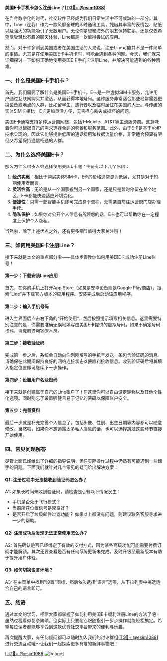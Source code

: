 **美国E卡手机卡怎么注册Line？[[TG💪+ @esim1088](https://t.me/s/esim1088)]**

在当今数字化的时代，社交软件已经成为我们日常生活中不可或缺的一部分。其中，Line（连我）作为一款风靡全球的即时通讯工具，凭借其丰富的表情包、贴纸以及强大的功能吸引了无数用户。无论你是想和海外的朋友保持联系，还是仅仅希望享受轻松有趣的聊天体验，Line都是一款值得尝试的应用。

然而，对于许多刚到美国或者在美国生活的人来说，注册Line可能并不是一件简单的事情。尤其是在使用美国E卡手机卡时，可能会遇到各种问题。今天，我们就来详细探讨一下如何正确地使用美国E卡手机卡注册Line，并解决可能遇到的各种困难。

### 一、什么是美国E卡手机卡？

首先，我们需要了解什么是美国E卡手机卡。E卡是一种虚拟SIM卡服务，允许用户通过互联网购买并激活，从而获得本地号码。这种服务非常适合那些经常需要更换设备或地点的人群，比如留学生、旅行者以及临时居住在美国的人士。与传统的实体SIM卡相比，E卡更加灵活方便，无需担心丢失或损坏的问题。

美国E卡通常支持多种运营商网络，包括T-Mobile、AT&T等主流服务商。这意味着你可以根据自己的需求选择合适的套餐和服务范围。此外，由于E卡是基于VoIP技术实现的，因此它能够提供低廉的通话费用和数据流量价格，非常适合预算有限但又希望保持通信畅通的人群。

### 二、为什么选择美国E卡？

那么为什么很多人会选择使用美国E卡呢？主要有以下几个原因：

1. **经济实惠**：相比于购买实体SIM卡，E卡的价格通常更为低廉，尤其是对于短期使用者而言。
2. **灵活性高**：无论是从一个国家搬到另一个国家，还是只是暂时停留在某个地区，E卡都能快速适应环境变化。
3. **便捷性**：只需一部智能手机即可完成整个流程，无需亲自前往运营商门店办理手续。
4. **隐私保护**：如果你对公开个人信息有所顾虑的话，E卡也可以帮助你在一定程度上保护个人隐私。

当然啦，除了上述优点之外，还有更多细节值得大家关注哦！

### 三、如何用美国E卡注册Line？

接下来就是本文的重点部分啦——具体步骤教你如何用美国E卡成功注册Line账号！

#### 第一步：下载安装Line应用
首先，在你的手机上打开App Store（如果是安卓设备则是Google Play商店），搜索“Line”并下载官方版本的应用程序。安装完成后启动该应用程序。

#### 第二步：输入手机号码
进入主界面后点击右下角的“开始使用”，然后按照提示填写相关信息。这里需要特别注意的是，你需要准确无误地填写由美国E卡提供的虚拟号码。如果不确定号码格式，请提前咨询客服人员。

#### 第三步：接收验证码
完成第一步之后，系统会自动向你刚刚填写的手机号发送一条包含验证码的消息。请确保在此期间保持良好的网络连接状态以便顺利接收信息。收到验证码后将其填入指定位置即可继续下一步操作。

#### 第四步：设置用户名及密码
接下来就是创建属于自己的Line账户了！在这里你可以自由设定昵称以及其他个性化选项。同时别忘了设置强健且易于记忆的密码以保障账户安全。

#### 第五步：完善资料
最后一步就是补充完善个人信息了。包括头像、性别、出生日期等内容都可以随意修改。当然啦，如果你不想透露太多私人信息的话，也可以选择跳过这些环节直接开始使用。

### 四、常见问题解答

尽管上面已经给出了详细的指导说明，但在实际操作过程中仍然有可能遇到一些棘手的问题。下面我们就针对几个常见的疑问给出解决方案：

#### Q1: 注册过程中无法接收到验证码怎么办？
A1: 如果长时间未收到验证码，请检查是否有以下情况发生：
- 手机是否处于飞行模式？
- 当前所在位置信号是否良好？
- 是否开启了垃圾邮件过滤功能？
如果以上都没有问题，则建议联系客服寻求进一步的帮助。

#### Q2: 注册成功后发现无法正常使用怎么办？
A2: 首先确认是否已经绑定了有效的支付方式，因为某些高级功能可能需要付费订阅才能解锁。其次还要查看是否有任何系统更新未完成，及时升级至最新版本有助于提升用户体验。

#### Q3: 如何切换语言环境？
A3: 在主菜单中找到“设置”图标，然后依次选择“语言”选项，从下拉列表中挑选适合自己的语言即可。

### 五、结语

通过本文的学习，相信大家都掌握了如何利用美国E卡顺利注册Line的方法了吧！虽然过程看似复杂繁琐，但实际上只要耐心跟随指引一步步操作就能轻松搞定。希望每位读者都能够享受到这款优秀社交平台带来的便利与乐趣。

再次提醒大家，有任何疑问都可以随时加入我们的讨论群组[[TG💪+ @esim1088](https://t.me/s/esim1088)]进行交流互动哦～让我们一起探索更多有趣的新鲜事物吧！

[[TG💪+ @esim1088](https://t.me/s/esim1088) ![Image](https://i.postimg.cc/4NQfJmqS/Snipaste-2025-05-13-00-14-12.png)]